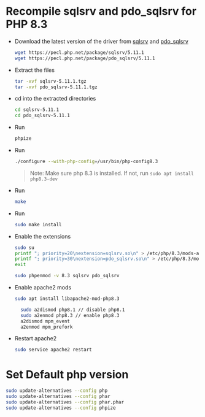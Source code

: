 # Recompile sqlsrv and pdo_sqlsrv for PHP 8.3

- Download the latest version of the driver from [sqlsrv](https://pecl.php.net/package/sqlsrv) and [pdo_sqlsrv](https://pecl.php.net/package/pdo_sqlsrv)

  ```bash
  wget https://pecl.php.net/package/sqlsrv/5.11.1
  wget https://pecl.php.net/package/pdo_sqlsrv/5.11.1
  ```

- Extract the files

  ```bash
  tar -xvf sqlsrv-5.11.1.tgz
  tar -xvf pdo_sqlsrv-5.11.1.tgz
  ```

- cd into the extracted directories

  ```bash
  cd sqlsrv-5.11.1
  cd pdo_sqlsrv-5.11.1
  ```

- Run

  ```bash
  phpize
  ```

- Run

  ```bash
  ./configure --with-php-config=/usr/bin/php-config8.3
  ```

  > Note: Make sure php 8.3 is installed. If not, run `sudo apt install php8.3-dev`

- Run

  ```bash
  make
  ```

- Run

  ```bash
  sudo make install
  ```

- Enable the extensions

  ```bash
  sudo su
  printf "; priority=20\nextension=sqlsrv.so\n" > /etc/php/8.3/mods-available/sqlsrv.ini
  printf "; priority=30\nextension=pdo_sqlsrv.so\n" > /etc/php/8.3/mods-available/pdo_sqlsrv.ini
  exit
  ```

  ```bash
  sudo phpenmod -v 8.3 sqlsrv pdo_sqlsrv
  ```

- Enable apache2 mods
  ```bash
  sudo apt install libapache2-mod-php8.3
  ```
  ```bash
    sudo a2dismod php8.1 // disable php8.1
    sudo a2enmod php8.3 // enable php8.3
    a2dismod mpm_event
    a2enmod mpm_prefork
  ```
- Restart apache2
  ```bash
  sudo service apache2 restart
  ```

# Set Default php version

```bash
sudo update-alternatives --config php
sudo update-alternatives --config phar
sudo update-alternatives --config phar.phar
sudo update-alternatives --config phpize
```
